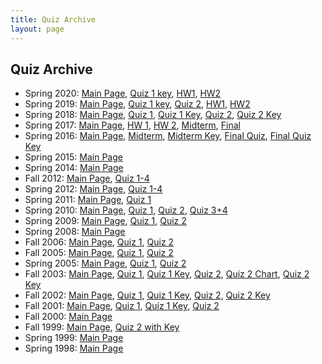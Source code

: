 ```yaml
---
title: Quiz Archive
layout: page
---
```


## Quiz Archive

<ul>
	<li>
		Spring 2020:
		<a href="http://cbb752b20.gersteinlab.org/">Main Page</a>,
        <a href="http://files.gersteinlab.org/public-docs/2020/11.23/cbb752b20_quiz1.pdf">Quiz 1 key</a>,
		<a href="http://files.gersteinlab.org/public-docs/2020/11.23/cbb752b20_hw1.pdf">HW1</a>,
		<a href="http://files.gersteinlab.org/public-docs/2020/11.23/cbb752b20_hw2.pdf">HW2</a>
	</li>
    <li>
		Spring 2019:
		<a href="http://cbb752b19.gersteinlab.org/">Main Page</a>,
        <a href="http://files.gersteinlab.org/public-docs/2019/12.05/cbb752b19_quiz_archive/cbb752b19_quiz1_wSoln.docx">Quiz 1 key</a>,
        <a href="http://files.gersteinlab.org/public-docs/2020/04.07/cbb752b19_quiz2.docx">Quiz 2</a>,
		<a href="http://files.gersteinlab.org/public-docs/2019/12.05/cbb752b19_quiz_archive/cbb752b19_hw1.pdf">HW1</a>,
		<a href="http://files.gersteinlab.org/public-docs/2019/12.05/cbb752b19_quiz_archive/cbb752b19_hw2.pdf">HW2</a>
	</li>
	<li>
		Spring 2018:
		<a href="http://cbb752b18.gersteinlab.org/">Main Page</a>,
		<a href="http://files.gersteinlab.org/public-docs/2018/10.05/cbb752b18/cbb752b18_quiz1.docx">Quiz 1</a>,
		<a href="http://files.gersteinlab.org/public-docs/2018/10.05/cbb752b18/cbb752b18_quiz1_key.docx">Quiz 1 Key</a>,
		<a href="http://files.gersteinlab.org/public-docs/2018/10.05/cbb752b18/cbb752b18_quiz2.docx">Quiz 2</a>,
		<a href="http://files.gersteinlab.org/public-docs/2018/10.05/cbb752b18/cbb752b18_quiz2_key.docx">Quiz 2 Key</a>		
	</li>
	<li>
		Spring 2017:
		<a href="http://cbb752b17.gersteinlab.org/">Main Page</a>,
		<a href="http://files.gersteinlab.org/public-docs/2018/10.09/cbb752b17/cbb752b17_hw1.pdf">HW 1</a>,
		<a href="http://files.gersteinlab.org/public-docs/2018/10.09/cbb752b17/cbb752b17_hw2.tar.gz">HW 2</a>,
		<a href="http://files.gersteinlab.org/public-docs/2018/10.09/cbb752b17/cbb752b17_midterm.pdf">Midterm</a>,
		<a href="http://files.gersteinlab.org/public-docs/2018/10.09/cbb752b17/cbb752b17_final.docx">Final</a>
	</li>
	<li>
		Spring 2016:
		<a href="http://cbb752b16.gersteinlab.org/">Main Page</a>,
		<a href="http://archive.gersteinlab.org/docs/2016/03.23/2016_CBB752b_Midterm.pdf">Midterm</a>,
		<a href="http://archive.gersteinlab.org/docs/2016/03.23/2016_CBB752b_Midterm_AnswerKey.pdf">Midterm Key</a>,
		<a href="http://archive.gersteinlab.org/docs/2016/04.29/2016_CBB752b_FinalQuiz.pdf">Final Quiz</a>,
		<a href="http://archive.gersteinlab.org/docs/2016/04.29/2016_CBB752b_FinalQuiz_AnswerKey.pdf">Final Quiz Key</a>
	</li>
	<li>
		Spring 2015:
		<a href="http://cbb752b15.gersteinlab.org/">Main Page</a>
	</li>
	<li>
		Spring 2014:
		<a href="http://info.gersteinlab.org/Cbb752b14">Main Page</a>
	</li>
	<li>
		Fall 2012:
		<a href="http://info.gersteinlab.org/Cbb752a12">Main Page</a>,
		<a href="http://archive.gersteinlab.org/cbb752a/cbb752a12_quizzes_anskeys.zip">Quiz 1-4</a></li>
	<li>
		Spring 2012:
		<a href="http://info.gersteinlab.org/Cbb752b12">Main Page</a>,
		<a href="http://archive.gersteinlab.org/cbb752a/b12quizzes.zip">Quiz 1-4</a>
	</li>
	<li>
		Spring 2011:
		<a href="http://info.gersteinlab.org/Cbb752b11">Main Page</a>,
		<a href="http://archive.gersteinlab.org/docs/2016/03.09/2011_JR_Quiz.docx">Quiz 1</a>
	</li>
	<li>
		Spring 2010:
		<a href="http://www.gersteinlab.org/courses/452/10-spring/">Main Page</a>,
		<a href="http://archive.gersteinlab.org/docs/2016/03.09/2010_CBB752_quiz1.pdf">Quiz 1</a>,
		<a href="http://archive.gersteinlab.org/docs/2016/03.09/2010_CBB752_quiz2.doc">Quiz 2</a>,
		<a href="http://archive.gersteinlab.org/docs/2016/03.09/2010_CBB752_quiz3-4.pdf">Quiz 3+4</a>
	</li>
	<li>
		Spring 2009:
		<a href="http://www.gersteinlab.org/courses/452/09-spring/">Main Page</a>,
		<a href="http://archive.gersteinlab.org/docs/2016/03.09/2009_CBB752_quiz1.pdf">Quiz 1</a>,
		<a href="http://archive.gersteinlab.org/docs/2016/03.09/2009_CBB752_quiz2.pdf">Quiz 2</a>
	</li>
	<li>
		Spring 2008:
		<a href="http://www.gersteinlab.org/courses/452/08-spring/">Main Page</a>
	</li>
	<li>
		Fall 2006:
		<a href="http://www.gersteinlab.org/courses/452/06-fall/">Main Page</a>,
		<a href="http://archive.gersteinlab.org/docs/2016/03.09/2006_quiz-1.v0.1.doc">Quiz 1</a>,
		<a href="http://archive.gersteinlab.org/docs/2016/03.09/2006_quiz-2.doc">Quiz 2</a>
	</li>
	<li>
		Fall 2005:
		<a href="http://www.gersteinlab.org/courses/452/05-fall/">Main Page</a>,
		<a href="http://www.gersteinlab.org/courses/452/08-spring/bioinfo_quiz/2005_fall-quiz-1.doc">Quiz 1</a>,
		<a href="http://www.gersteinlab.org/courses/452/08-spring/bioinfo_quiz/2005_fall-quiz-2.doc">Quiz 2</a>
	</li>
	<li>
		Spring 2005:
		<a href="http://www.gersteinlab.org/courses/452/05-spr/">Main Page</a>,
		<a href="http://www.gersteinlab.org/courses/452/08-spring/bioinfo_quiz/2005_spring-quiz-1.doc">Quiz 1</a>,
		<a href="http://www.gersteinlab.org/courses/452/08-spring/bioinfo_quiz/2005_spring-quiz-2.doc">Quiz 2</a>
	</li>
	<li>
		Fall 2003:
		<a href="http://bioinfo.mbb.yale.edu/mbb452a/2003/">Main Page</a>,
		<a href="http://www.gersteinlab.org/courses/452/08-spring/bioinfo_quiz/2003_fall-quiz-1.doc">Quiz 1</a>,
		<a href="http://www.gersteinlab.org/courses/452/08-spring/bioinfo_quiz/2003_fall-quiz-1.key.doc">Quiz 1 Key</a>,
		<a href="http://www.gersteinlab.org/courses/452/08-spring/bioinfo_quiz/2003_fall-quiz-2.doc">Quiz 2</a>,
		<a href="http://www.gersteinlab.org/courses/452/08-spring/bioinfo_quiz/2003_fall-quiz-2.chart.pdf">Quiz 2 Chart</a>,
		<a href="http://www.gersteinlab.org/courses/452/08-spring/bioinfo_quiz/2003_fall-quiz-2.key.doc">Quiz 2 Key</a>
	</li>
	<li>
		Fall 2002:
		<a href="http://bioinfo.mbb.yale.edu/mbb452a/2002/">Main Page</a>,
		<a href="http://www.gersteinlab.org/courses/452/08-spring/bioinfo_quiz/2002_fall-quiz-1.doc">Quiz 1</a>,
		<a href="http://www.gersteinlab.org/courses/452/08-spring/bioinfo_quiz/2002_fall-quiz-1.key.tif">Quiz 1 Key</a>,
		<a href="http://www.gersteinlab.org/courses/452/08-spring/bioinfo_quiz/2002_fall-quiz-2.doc">Quiz 2</a>,
		<a href="http://www.gersteinlab.org/courses/452/08-spring/bioinfo_quiz/2002_fall-quiz-2.key.tif">Quiz 2 Key</a>
	</li>
	<li>
		Fall 2001:
		<a href="http://bioinfo.mbb.yale.edu/mbb452a/2001/">Main Page</a>,
		<a href="http://www.gersteinlab.org/courses/452/08-spring/bioinfo_quiz/2001_fall-quiz-1.doc">Quiz 1</a>,
		<a href="http://www.gersteinlab.org/courses/452/08-spring/bioinfo_quiz/2001_fall-quiz-1.key.doc">Quiz 1 Key</a>,
		<a href="http://www.gersteinlab.org/courses/452/08-spring/bioinfo_quiz/2001_fall-quiz-2.doc">Quiz 2</a></li>
	<li>
		Fall 2000:
		<a href="http://bioinfo.mbb.yale.edu/mbb452a/2000/">Main Page</a>
	</li>
	<li>
		Fall 1999:
		<a href="http://bioinfo.mbb.yale.edu/mbb452a/index-1999.html">Main Page</a>,
		<a href="http://www.gersteinlab.org/courses/452/08-spring/bioinfo_quiz/1999_fall-quiz-2.with.key.doc">Quiz 2 with Key</a>
	</li>
	<li>
		Spring 1999:
		<a href="http://bioinfo.mbb.yale.edu/mbb447b-99/">Main Page</a>
	</li>
	<li>
		Spring 1998:
		<a href="http://bioinfo.mbb.yale.edu/course/">Main Page</a>
	</li>
</ul>
